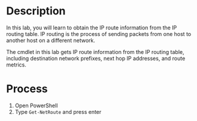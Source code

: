 # Description
In this lab, you will learn to obtain the IP route information from the IP routing table. IP routing is the process of sending packets from one host to another host on a different network.

The cmdlet in this lab gets IP route information from the IP routing table, including destination network prefixes, next hop IP addresses, and route metrics.

# Process
1. Open PowerShell
2. Type `Get-NetRoute` and press enter